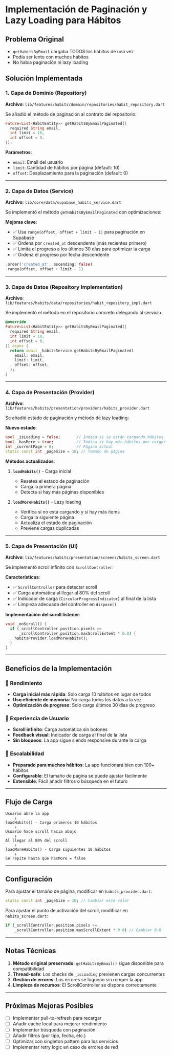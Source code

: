 # Implementación de Paginación y Lazy Loading para Hábitos

## Problema Original
- `getHabitsByEmail` cargaba TODOS los hábitos de una vez
- Podía ser lento con muchos hábitos
- No había paginación ni lazy loading

## Solución Implementada

### 1. **Capa de Dominio (Repository)**
**Archivo**: `lib/features/habits/domain/repositories/habit_repository.dart`

Se añadió el método de paginación al contrato del repositorio:

```dart
Future<List<HabitEntity>> getHabitsByEmailPaginated({
  required String email,
  int limit = 10,
  int offset = 0,
});
```

**Parámetros**:
- `email`: Email del usuario
- `limit`: Cantidad de hábitos por página (default: 10)
- `offset`: Desplazamiento para la paginación (default: 0)

---

### 2. **Capa de Datos (Service)**
**Archivo**: `lib/core/data/supabase_habits_service.dart`

Se implementó el método `getHabitsByEmailPaginated` con optimizaciones:

**Mejoras clave**:
- ✅ Usa `range(offset, offset + limit - 1)` para paginación en Supabase
- ✅ Ordena por `created_at` descendente (más recientes primero)
- ✅ Limita el progreso a los últimos 30 días para optimizar la carga
- ✅ Ordena el progreso por fecha descendente

```dart
.order('created_at', ascending: false)
.range(offset, offset + limit - 1)
```

---

### 3. **Capa de Datos (Repository Implementation)**
**Archivo**: `lib/features/habits/data/repositories/habit_repository_impl.dart`

Se implementó el método en el repositorio concreto delegando al servicio:

```dart
@override
Future<List<HabitEntity>> getHabitsByEmailPaginated({
  required String email,
  int limit = 10,
  int offset = 0,
}) async {
  return await _habitsService.getHabitsByEmailPaginated(
    email: email,
    limit: limit,
    offset: offset,
  );
}
```

---

### 4. **Capa de Presentación (Provider)**
**Archivo**: `lib/features/habits/presentation/providers/habits_provider.dart`

Se añadió estado de paginación y método de lazy loading:

**Nuevo estado**:
```dart
bool _isLoading = false;       // Indica si se están cargando hábitos
bool _hasMore = true;          // Indica si hay más hábitos por cargar
int _currentPage = 0;          // Página actual
static const int _pageSize = 10; // Tamaño de página
```

**Métodos actualizados**:

1. **`loadHabits()`** - Carga inicial
   - Resetea el estado de paginación
   - Carga la primera página
   - Detecta si hay más páginas disponibles

2. **`loadMoreHabits()`** - Lazy loading
   - Verifica si no está cargando y si hay más items
   - Carga la siguiente página
   - Actualiza el estado de paginación
   - Previene cargas duplicadas

---

### 5. **Capa de Presentación (UI)**
**Archivo**: `lib/features/habits/presentation/screens/habits_screen.dart`

Se implementó scroll infinito con `ScrollController`:

**Características**:
- ✅ `ScrollController` para detectar scroll
- ✅ Carga automática al llegar al 80% del scroll
- ✅ Indicador de carga (`CircularProgressIndicator`) al final de la lista
- ✅ Limpieza adecuada del controller en `dispose()`

**Implementación del scroll listener**:
```dart
void _onScroll() {
  if (_scrollController.position.pixels >= 
      _scrollController.position.maxScrollExtent * 0.8) {
    habitsProvider.loadMoreHabits();
  }
}
```

---

## Beneficios de la Implementación

### 🚀 Rendimiento
- **Carga inicial más rápida**: Solo carga 10 hábitos en lugar de todos
- **Uso eficiente de memoria**: No carga todos los datos a la vez
- **Optimización de progreso**: Solo carga últimos 30 días de progreso

### 👤 Experiencia de Usuario
- **Scroll infinito**: Carga automática sin botones
- **Feedback visual**: Indicador de carga al final de la lista
- **Sin bloqueos**: La app sigue siendo responsive durante la carga

### 🔧 Escalabilidad
- **Preparado para muchos hábitos**: La app funcionará bien con 100+ hábitos
- **Configurable**: El tamaño de página se puede ajustar fácilmente
- **Extensible**: Fácil añadir filtros o búsqueda en el futuro

---

## Flujo de Carga

```
Usuario abre la app
    ↓
loadHabits() - Carga primeros 10 hábitos
    ↓
Usuario hace scroll hacia abajo
    ↓
Al llegar al 80% del scroll
    ↓
loadMoreHabits() - Carga siguientes 10 hábitos
    ↓
Se repite hasta que hasMore = false
```

---

## Configuración

Para ajustar el tamaño de página, modificar en `habits_provider.dart`:

```dart
static const int _pageSize = 10; // Cambiar este valor
```

Para ajustar el punto de activación del scroll, modificar en `habits_screen.dart`:

```dart
if (_scrollController.position.pixels >= 
    _scrollController.position.maxScrollExtent * 0.8) // Cambiar 0.8
```

---

## Notas Técnicas

1. **Método original preservado**: `getHabitsByEmail()` sigue disponible para compatibilidad
2. **Thread-safe**: Los checks de `_isLoading` previenen cargas concurrentes
3. **Gestión de errores**: Los errores se loguean sin romper la app
4. **Limpieza de recursos**: El ScrollController se dispone correctamente

---

## Próximas Mejoras Posibles

- [ ] Implementar pull-to-refresh para recargar
- [ ] Añadir cache local para mejorar rendimiento
- [ ] Implementar búsqueda con paginación
- [ ] Añadir filtros (por tipo, fecha, etc.)
- [ ] Optimizar con singleton pattern para los servicios
- [ ] Implementar retry logic en caso de errores de red
